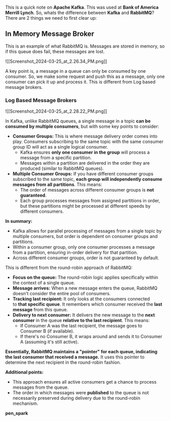 This is a quick note on **Apache Kafka**. This was used at **Bank of America Merrill Lynch**. So, whats the difference between **Kafka** and **RabbitMQ**? There are 2 things we need to first clear up:

## In Memory Message Broker

This is an example of what RabbitMQ is. Messages are stored in memory, so if this queue does fail, these messages are lost.

![[Screenshot_2024-03-25_at_2.26.34_PM.png]]

A key point is, a message in a queue can only be consumed by one consumer. So, we make some request and push this as a message, only one consumer can pick it up and process it. This is different from Log based message brokers.

### Log Based Message Brokers

![[Screenshot_2024-03-25_at_2.28.22_PM.png]]

In Kafka, unlike RabbitMQ queues, a single message in a topic **can be consumed by multiple consumers**, but with some key points to consider:

- **Consumer Groups:** This is where message delivery order comes into play. Consumers subscribing to the same topic with the same consumer group ID will act as a single logical consumer.
    - Kafka ensures **only one consumer in the group** will process a message from a specific partition.
    - Messages within a partition are delivered in the order they are produced (similar to RabbitMQ queues).
- **Multiple Consumer Groups:** If you have different consumer groups subscribed to the same topic, **each group will independently consume messages from all partitions**. This means:
    - The order of messages across different consumer groups is **not guaranteed**.
    - Each group processes messages from assigned partitions in order, but these partitions might be processed at different speeds by different consumers.

**In summary:**

- Kafka allows for parallel processing of messages from a single topic by multiple consumers, but order is dependent on consumer groups and partitions.
- Within a consumer group, only one consumer processes a message from a partition, ensuring in-order delivery for that partition.
- Across different consumer groups, order is not guaranteed by default.

  

This is different from the round-robin approach of RabbitMQ:

- **Focus on the queue:** The round-robin logic applies specifically within the context of a single queue.
- **Message arrives:** When a new message enters the queue, RabbitMQ doesn't consider the entire pool of consumers.
- **Tracking last recipient:** It only looks at the consumers connected to **that specific queue**. It remembers which consumer received the **last message** from this queue.
- **Delivery to next consumer:** It delivers the new message to the **next consumer** in the queue **relative to the last recipient**. This means:
    - If Consumer A was the last recipient, the message goes to Consumer B (if available).
    - If there's no Consumer B, it wraps around and sends it to Consumer A (assuming it's still active).

**Essentially, RabbitMQ maintains a "pointer" for each queue, indicating the last consumer that received a message.** It uses this pointer to determine the next recipient in the round-robin fashion.

**Additional points:**

- This approach ensures all active consumers get a chance to process messages from the queue.
- The order in which messages were **published** to the queue is not necessarily preserved during delivery due to the round-robin mechanism.

**pen_spark**